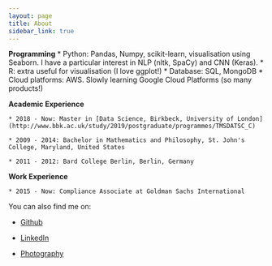 ```yaml
---
layout: page
title: About
sidebar_link: true
---
```


**Programming**
	* Python: Pandas, Numpy, scikit-learn, visualisation using Seaborn. I have a particular interest in NLP (nltk, SpaCy) and CNN (Keras).
	* R: extra useful for visualisation (I love ggplot!)
	* Database: SQL, MongoDB
	* Cloud platforms: AWS. Slowly learning Google Cloud Platforms (so many products!)

**Academic Experience**

	* 2018 - Now: Master in [Data Science, Birkbeck, University of London](http://www.bbk.ac.uk/study/2019/postgraduate/programmes/TMSDATSC_C)

	* 2009 - 2014: Bachelor in Mathematics and Philosophy, St. John's College, Maryland, United States

	* 2011 - 2012: Bard College Berlin, Berlin, Germany


**Work Experience**

	* 2015 - Now: Compliance Associate at Goldman Sachs International 


You can also find me on:

* [Github](https://github.com/yanniey)

* [LinkedIn](https://www.linkedin.com/in/anyi-g-71a45b28/)

* [Photography](http://anyiguo.com)


